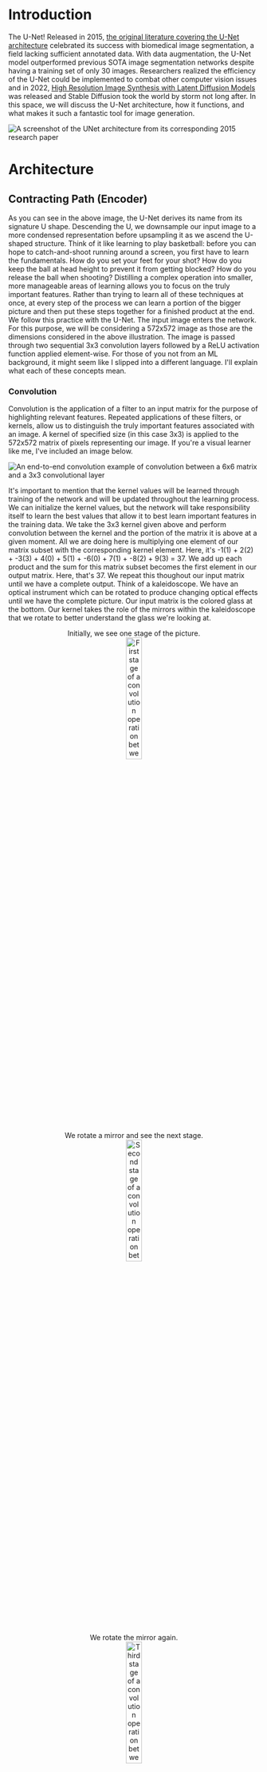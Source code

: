 # Introduction

The U-Net! Released in 2015, [the original literature covering the U-Net architecture](https://arxiv.org/abs/1505.04597) celebrated its success with biomedical image segmentation, a field lacking sufficient annotated data. With data augmentation, the U-Net model outperformed previous SOTA image segmentation networks despite having a training set of only 30 images. Researchers realized the efficiency of the U-Net could be implemented to combat other computer vision issues and in 2022, [High Resolution Image Synthesis with Latent Diffusion Models](https://arxiv.org/abs/2112.10752) was released and Stable Diffusion took the world by storm not long after. In this space, we will discuss the U-Net architecture, how it functions, and what makes it such a fantastic tool for image generation.



![A screenshot of the UNet architecture from its corresponding 2015 research paper](/UNet/Images/unet_architecture.png)
# Architecture

## Contracting Path (Encoder)

As you can see in the above image, the U-Net derives its name from its signature U shape. Descending the U, we downsample our input image to a more condensed representation before upsampling it as we ascend the U-shaped structure. Think of it like learning to play basketball: before you can hope to catch-and-shoot running around a screen, you first have to learn the fundamentals. How do you set your feet for your shot? How do you keep the ball at head height to prevent it from getting blocked? How do you release the ball when shooting? Distilling a complex operation into smaller, more manageable areas of learning allows you to focus on the truly important features. Rather than trying to learn all of these techniques at once, at every step of the process we can learn a portion of the bigger picture and then put these steps together for a finished product at the end. We follow this practice with the U-Net. The input image enters the network. For this purpose, we will be considering a 572x572 image as those are the dimensions considered in the above illustration. The image is passed through two sequential 3x3 convolution layers followed by a ReLU activation function applied element-wise. For those of you not from an ML background, it might seem like I slipped into a different language. I'll explain what each of these concepts mean.  

### Convolution
Convolution is the application of a filter to an input matrix for the purpose of highlighting relevant features. Repeated applications of these filters, or kernels, allow us to distinguish the truly important features associated with an image. A kernel of specified size (in this case 3x3) is applied to the 572x572 matrix of pixels representing our image. If you're a visual learner like me, I've included an image below.

![An end-to-end convolution example of convolution between a 6x6 matrix and a 3x3 convolutional layer](/UNet/Images/convolution_with_calculations.png)

It's important to mention that the kernel values will be learned through training of the network and will be updated throughout the learning process. We can initialize the kernel values, but the network will take responsibility itself to learn the best values that allow it to best learn important features in the training data. We take the 3x3 kernel given above and perform convolution between the kernel and the portion of the matrix it is above at a given moment. All we are doing here is multiplying one element of our matrix subset with the corresponding kernel element. Here, it's -1(1) + 2(2) + -3(3) + 4(0) + 5(1) + -6(0) + 7(1) + -8(2) + 9(3) = 37. We add up each product and the sum for this matrix subset becomes the first element in our output matrix. Here, that's 37. We repeat this thoughout our input matrix until we have a complete output. Think of a kaleidoscope. We have an optical instrument which can be rotated to produce changing optical effects until we have the complete picture. Our input matrix is the colored glass at the bottom. Our kernel takes the role of the mirrors within the kaleidoscope that we rotate to better understand the glass we're looking at. 
<p align="center" width="100%">
  Initially, we see one stage of the picture. <br>
  <img src="/UNet/Images/cwc_first_stage.png" alt="First stage of a convolution operation between a matrix and a kernel" width="25%">
</p>

<p align="center" width="100%">
  We rotate a mirror and see the next stage. <br>
  <img src="/UNet/Images/cwc_second_stage.png" alt="Second stage of a convolution operation between a matrix and a kernel" width="25%"> 
</p>
 
<p align="center" width="100%">
  We rotate the mirror again. <br>
  <img src="/UNet/Images/cwc_third_stage.png" alt="Third stage of a convolution operation between a matrix and a kernel" width="25%">  
</p>

<p align="center" width="100%">
  And again. <br>
  <img src="/UNet/Images/cwc_fourth_stage.png" alt="Fourth stage of a convolution operation between a matrix and a kernel" width="25%">  
</p>

Now imagine we've only been looking at the topmost of the kaleidoscope image. And so we shift the lens down slightly to the next stage. A lot of the image will still look the same but we've lost the topmost row of the image and gained another row instead. Here, we're simply performing the same elementwise multiplication between the kernel and our matrix subset and summing the products. ![Second row of a convolution operation between a matrix and a kernel](/UNet/Images/cwc_second_row.png) We shift down another row and perform the same operations. ![Third row of a convolution operation between a matrix and a kernel](/UNet/Images/cwc_third_row.png) And another, where we've arrived at all the information our kaleidoscope has to offer and correspondingly all the information our kernel has chosen to highlight from our input matrix. ![Fourth row of a convolution operation between a matrix and a kernel](/UNet/Images/cwc_fourth_row.png) 
As you can see in the example, our input matrix is 6x6 while our output is 4x4. The reason for this decrease in size is that as we move the kernel around the input matrix, we lose out on the edgemost matrix elements. This is intended for the U-Net architecture. The authors refer to it as the overlap-tile strategy, important for biomedical image segmentation as we only utilize pixels of the image where the full context is available in the input image. Here's an example: 
<p align="center" width="100%">
  <img src="/UNet/Images/biomed_convolution_example.png" alt="Biomedical image segmentation example of convolution operation from U-Net research paper released in 2015" width="40%"
</p>

With training, the network was able to extract the important features from the image. The convolution operation also discarded the edges of the image due to the incomplete context around those pixels, similar to our example.

### Rectified Linear Unit
Now that we have our output matrix, we apply an element-wise activation function. An activation function takes in a value and acts like a security checkpoint at the airport. At the airport, if you have a bottle with liquid over a certain amount, you must empty it before continuing. Rules are in place and if you fall short of those rules, you alter your input before proceeding. Depending on the value input to the activation function, it may allow it to pass unaffected, apply a sinusoidal function, or reject the value and replace it with 0. The rectified linear unit (ReLU) activation function allows all nonnegative values to pass, and rejects negative values, setting them to 0.
<p align="center" width="100%">
  <img src="/UNet/Images/relu_activation_function.png" alt="A graph demonstrating the Rectified Linear Unit activation function" width="25%">
</p>

After passing our output matrix through the ReLU activation function, we have the following output.
<p align="center" width="100%">
  <img src="/UNet/Images/matrix_after_activation.png" width="55%">
</p>

By passing our output matrix through this activation function, we are zeroing all negative values. This is important. Activation functions take on the nonlinear responsibility of our network. For those of you with an ML background, this is intuitive. For others, I'll give a brief overview and attach some resources for further reading. Without introducing any nonlinearity, we are bounding our network to linear representations. Regardless of our architecture or number of layers, a combination of linear operations will always result in a linear output and fail to capture a more complex relationship.
<p align="center" width="100%">
  <img src="/UNet/Images/linear_vs_nonlinear.png" alt="A simple example of linear operations failing to capture more complex data relationships"               width="30%"
</p>
  
Expressing this idea in 2-dimensions might seem reductive, but we can see that regardless of the complexity of our linear relationship, we fail to adequately represent the quadratic curve. Non-linear activation functions allow us to express more complex relationships for the network to better understand the data. [Here's a video of Andrew Ng on nonlinear activation functions](https://www.youtube.com/watch?v=NkOv_k7r6no). [And a blog post covering the functions with some code examples](https://machinelearningmastery.com/using-activation-functions-in-neural-networks/).

### Down-sampling (Max Pooling)
This process is repeated twice. Our initial image is passed through a convolution operation, then ReLU, and that result is passed through another round of convolution and activation functions. Next, we arrive at the downsampling step.
<p align="center" width="100%">
  <img src="/UNet/Images/first_downsampling_step.png" alt="The first max pooling operation performed on the contracting path of the U-Net" width="10%"
</p>

To downsample our matrix output, we perform a 2x2 max pooling operation. Max pooling maintains the most essential features of our images while diminishing our total information for faster computations. Preserving the most important features regardless of our matrix size builds robustness in the network to any scale and orientation changes in images. We can take our previous matrix as an example. At each 2x2 step, we highlight the most relevant value and pass it on to our output matrix. By highlighting the most relevant features in our image, we are also diminishing the less important features. The network becomes less concerned in discoloration or lighting of an image and focused on the objects contained within the image.
<p align="center" width="100%">
  <img src="/UNet/Images/max_pooling.png" alt="Example of a max pooling operation transforming a 4x4 matrix into a 2x2 matrix" width="35%"
</p>

Following the convolution, ReLU, and now max pooling operation, the most relevant features of the image have been highlighted for the network to learn. It has also arrived at a much more compact representation of the image, highlighting the efficiency of the U-Net architecture. Distlling our higher-dimension image to a lower-dimension representation allows for easier and faster computations, especially when our images aren't 6x6 as in the example, but 572x572. With each max pooling operation, we decrease our total number of pixels by 75% as we half the number of rows **and** columns in our matrix. 

### Bridge
We would repeat the above stages thrice more (3x3 convolution, ReLU, 3x3 convolution, ReLU, 2x2 max pooling) before arriving at the bridge, the bottom of the U-shaped architecture. This is our link between the contractive path we've descended and the expansive path we will soon ascend. Our image is at its smallest dimension size. From our initial 572x572 matrix, we have arrived at a 32x32 representation. Here, we receive the output of the final max pooling operation as our input.
<p align="center" width="100%">
  <img src="/UNet/Images/bridge.png" alt="Diagram of the bridge of the U-Net architure taken from the corresponding 2015 research paper" width="55%"
</p>

We repeat the process from throughout our contractive path descension. 3x3 convolution, followed by the elementwise ReLU activation function is performed twice, taking our image size down to 28x28. Since we've arrived at the bottom of the U, rather than downsample again, we upsample and begin our ascent up the expansive path of the architecture. At some point, no matter how much you practice shooting from a stationary position, the only way to increase your proficiency with shooting coming off of a screen is to incorporate your improved technique into shooting off a screen. That's what we're doing here. We've distilled our task into its multiple separate techniques and now it's time to start putting it all together again and see how we've improved. 

## Expansive Path (Decoder)
Throughout our encoder process, we performed multiple sequential operations. Convolutions were followed by an activation function, and multiple convolution-to-activation-functions occurred before we downsampled our matrix. We will follow the same process with our decoder section with some notable differences. We're now putting our techniques together in hopes of getting the perfect shot coming around a screen. Rather than practicing catching the ball, setting our feet, and raising the ball to shoot individually, we'll be practicing these skills together. At each stage instead of breaking techniques down to their smallest representations, we'll be adding these representations together. Rather than downsampling, we'll be upsampling. Additionally, we'll be augmenting our learning with [skip connections](#skip-connections). I'll cover these topics more below. 

### Up-Sampling
Two main approaches exist to upsampling: nearest neighbor interpolation or transpose convolution. Nearest neighbor interpolation is intuitive. We convert a 2x2 matrix to a 4x4 matrix by doubling the representation of each value.
<p align="center" width="100%">
  <img src="/UNet/Images/simple_upsampling.png" alt="Diagram of the bridge of the U-Net architure taken from the corresponding 2015 research paper" width="55%"
</p>

We duplicate every instance of our previous value to double the number of rows and columns for our matrix. There are no learned values here, it is simple and easily done. This was the method used in the original research paper and offers a quick path towards upsampling our compressed image representations. 

Transpose convolution offers an alternative. It offers a learnable kernel to increase our spatial resolution to the desired dimensions. A brilliant illustration [can be found here](https://towardsdatascience.com/types-of-convolutions-in-deep-learning-717013397f4d) or videos approaching it from different perspectives can be found [here](https://www.youtube.com/watch?v=fMwti6zFcYY) and [here](https://www.youtube.com/watch?v=xoAv6D05j7g). We are creating a learnable kernel which pads our smaller matrix with zeros and performs convolution for an upsampled representation. Transpose convolution is a more complex operation and slightly more expensive in terms of both time and speed as a result. 

Imagine you have the perfect recipe for chicken wings. Unfortunately it only applies to five chicken wings and is enough to feed yourself for dinner every night, but you're having nine friends over and want to increase the recipe to accomodate everyone. You could multiply the recipe by 10 to have enough food for yourself and your guests. This would be nearest neighbor interpolation. Alternatively, you could practice multiple times, changing the ingredients and playing with the spice levels until you arrive at a recipe you enjoy for 10 people. This would require multiple stages of practicing, tasting the wings, and rewriting the recipe until you're happy with the final product. This would be transpose convolution and has the associated time cost as well.

### Skip Connections
As we ascend the expansive path, we notice a significant change in the architecture from the contracting path. Skip connections or connecting paths offer an opportunity for our network to learn at once from the stage it's in in the ascending path while also receiving information from the corresponding stage in the descending path. The connecting paths link similar dimension images across the architecture to augment our learning process. Images from the contracting path are concatenated on to our expansive path stages. Imagine stacking cheese for a cheeseburger. You'd want each cheese slice to be the same size. Images taken from the contracting path can be seen in the image to be cropped so that they fit the size of the same stage in the expansive path. Continuing with our cheese analogy, we'd be cutting the sizes of different cheese slices so they can be evenly stacked atop each other.
<p align="center" width="100%">
  <img src="/UNet/Images/connecting_path_crop.png" alt="Crop of the U-Net architure taken from the corresponding 2015 research paper" width="60%"
</p>



### Convolution and ReLU

### Final Layer (1x1 Convolution)

## Other

### Error Function (Cross-Entropy)
We've done it. We've practiced setting our feet coming around the screen, we've practiced our hand positioning, we've practiced our follow-through. We've spent time practicing each part of the technique separately and now it's time to put it all together. You run around the screen, catch the ball, shoot, and... CLANGGGG! Off front-rim. What happened? Somewhere in the process, something went wrong. Despite all the time and energy you've put into practicing your technique, something is still a little bit off. It's okay though! Maybe it was the positioning of your feet, maybe it was your release point, maybe you hadn't practiced enough with a defender and that threw off your shot. Whatever the reason, it's okay. This is a learning process and with time, you'll be able to adjust your shot as you learn more and more about what a good shot looks like and take fewer and fewer bad shots. That's exactly what happens with neural networks!

Backpropagation is key to the success of any neural network. It spends its time practicing and learning its task, and adjusts its predicted value to the true value provided by the training data. In this case, the U-Net predicts its segmentations and finds out how good of a job it did. If it did a great job, it might go back and only slightly adjust its follow-through. If it did a really bad job, it might go back and do a serious rewrite of setting its feet and practice bringing the ball up to head height again. How good of a job the network did is decided by its loss function. For the U-Net, that loss function is Cross-Entropy. 

Cross-Entropy functions 

### Data Augmentation

### Batch Normalization
The original paper does not include batch normalization, but it has become very common in subsequent architectures. Given a wide potential range of values included in the output matrix, we may want to take some action to stabilize the network and prevent it from being too affected by outlier values. One option is batch normalization. Batch normalization reduces the covariance, or joint variability of two variables. It is used to minimize the influence singular values may have on other values in the matrix. [Its PyTorch implementation can be found here](https://pytorch.org/docs/stable/generated/torch.nn.BatchNorm2d.html). After performing our convolution operations, we can pass our output matrix through a batch normalization layer to concentrate our values and bring them closer to a uniform distribution. Uniform distributions become a lot easier to optimize for, than distributions spanning a wide range of values with outliers, which is what we had before. For this reason, batch normalization layers can aid in "simplifying" our values and bringing them closer to a standard distribution before feeding them to our activation layer. 

### Dropout

### Disclaimer: Additional Details
Image set is actually 512x512 pixels, converted to 572x572 by mirroring 30 pixels on either end of image. This concept is known as padding where an image size is slightly increased with placeholder values for ease of computation. Additionally, when performing convolution or max pooling, we are using strides to determine how much we move each filter along our input matrix. With a stride of 1, as in convolution, we only shift the matrix by one pixel when done with our operations. Max pooling will often use a stride of 2 and subsequently move the filter to values that were unseen in the previous operation. Think about it, if we have a 2x2 max pooling operation and then shift the filter over by 2, the next 2x2 matrix subset will be values that were not viewed in the previous operation.
